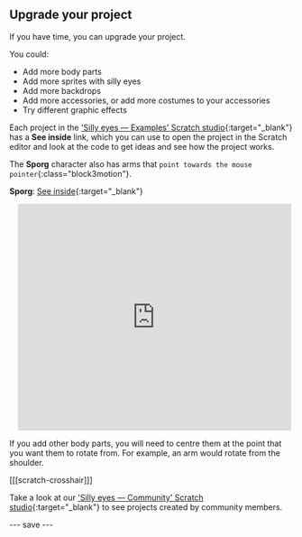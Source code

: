 ## Upgrade your project

If you have time, you can upgrade your project. 

You could:
- Add more body parts
- Add more sprites with silly eyes
- Add more backdrops
- Add more accessories, or add more costumes to your accessories
- Try different graphic effects

Each project in the ['Silly eyes — Examples' Scratch studio](https://scratch.mit.edu/studios/29029028){:target="_blank"} has a **See inside** link, which you can use to open the project in the Scratch editor and look at the code to get ideas and see how the project works.

The **Sporg** character also has arms that `point towards the mouse pointer`{:class="block3motion"}.

**Sporg**: [See inside](https://scratch.mit.edu/projects/495865892/editor){:target="_blank"}
<div class="scratch-preview" style="margin-left: 15px;">
  <iframe allowtransparency="true" width="485" height="402" src="https://scratch.mit.edu/projects/embed/495865892/?autostart=false" frameborder="0"></iframe>
</div>

If you add other body parts, you will need to centre them at the point that you want them to rotate from. For example, an arm would rotate from the shoulder.

[[[scratch-crosshair]]]

Take a look at our ['Silly eyes — Community' Scratch studio](https://scratch.mit.edu/studios/29120534){:target="_blank"} to see projects created by community members.

--- save ---
